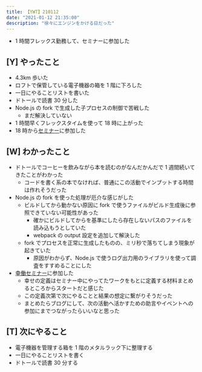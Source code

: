 ```yaml
---
title: 【YWT】210112
date: "2021-01-12 21:35:00"
description: "徐々にエンジンをかける日だった"
---
```


- 1 時間フレックス勤務して、セミナーに参加した

## [Y] やったこと

- 4.3km 歩いた
- ロフトで保管している電子機器の箱を 1 階に下ろした
- 一日にやることリストを書いた
- ドトールで読書 30 分した
- Node.js の fork で生成した子プロセスの制御で苦戦した
  - まだ解決していない
- 1 時間早くフレックスタイムを使って 18 時に上がった
- 18 時から[セミナー](https://peraichi.com/landing_pages/view/97zvx)に参加した

## [W] わかったこと

- ドトールでコーヒーを飲みながら本を読むのがなんだかんだで 1 週間続いてきたことがわかった
  - コードを書く系の本でなければ、普通にこの活動でインプットする時間は作れそうだった
- Node.js の fork を使った処理が厄介な感じがした
  - ビルドしてから動かない原因に fork で使うファイルがビルド生成後に参照できていない可能性があった
    - 確かにビルドしてからを基準にしたら存在しないパスのファイルを読み込もうとしていた
    - webpack の output 設定を追加して解決した
  - fork でプロセスを正常に生成したものの、ミリ秒で落ちてしまう現象が起きていた
    - 原因がわからず、Node.js で使うログ出力用のライブラリを使って調査をすすめることにした
- [幸働セミナー](https://peraichi.com/landing_pages/view/97zvx)に参加した
  - 幸せの定義はセミナー中にやってたワークをもとに定義する材料まとめるところからスタートだと感じた
  - この定義次第で次にやることと結果の想定に繋がりそうだった
  - まとめたらブログにして、次の活動へ活かすための助言やイベントへの参加にまでつながったらいいなと思った

## [T] 次にやること

- 電子機器を管理する箱を 1 階のメタルラック下に整理する
- 一日にやることリストを書く
- ドトールで読書 30 分する
